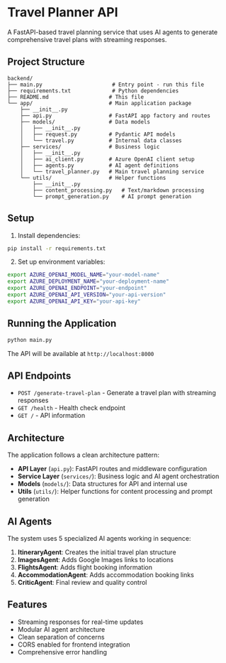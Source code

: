 # Travel Planner API

A FastAPI-based travel planning service that uses AI agents to generate comprehensive travel plans with streaming responses.

## Project Structure

```
backend/
├── main.py                      # Entry point - run this file
├── requirements.txt             # Python dependencies
├── README.md                   # This file
└── app/                        # Main application package
    ├── __init__.py
    ├── api.py                  # FastAPI app factory and routes
    ├── models/                 # Data models
    │   ├── __init__.py
    │   ├── request.py          # Pydantic API models
    │   └── travel.py           # Internal data classes
    ├── services/               # Business logic
    │   ├── __init__.py
    │   ├── ai_client.py        # Azure OpenAI client setup
    │   ├── agents.py           # AI agent definitions
    │   └── travel_planner.py   # Main travel planning service
    └── utils/                  # Helper functions
        ├── __init__.py
        ├── content_processing.py   # Text/markdown processing
        └── prompt_generation.py    # AI prompt generation
```

## Setup

1. Install dependencies:
```bash
pip install -r requirements.txt
```

2. Set up environment variables:
```bash
export AZURE_OPENAI_MODEL_NAME="your-model-name"
export AZURE_DEPLOYMENT_NAME="your-deployment-name"
export AZURE_OPENAI_ENDPOINT="your-endpoint"
export AZURE_OPENAI_API_VERSION="your-api-version"
export AZURE_OPENAI_API_KEY="your-api-key"
```

## Running the Application

```bash
python main.py
```

The API will be available at `http://localhost:8000`

## API Endpoints

- `POST /generate-travel-plan` - Generate a travel plan with streaming responses
- `GET /health` - Health check endpoint
- `GET /` - API information

## Architecture

The application follows a clean architecture pattern:

- **API Layer** (`api.py`): FastAPI routes and middleware configuration
- **Service Layer** (`services/`): Business logic and AI agent orchestration
- **Models** (`models/`): Data structures for API and internal use
- **Utils** (`utils/`): Helper functions for content processing and prompt generation

## AI Agents

The system uses 5 specialized AI agents working in sequence:

1. **ItineraryAgent**: Creates the initial travel plan structure
2. **ImagesAgent**: Adds Google Images links to locations
3. **FlightsAgent**: Adds flight booking information
4. **AccommodationAgent**: Adds accommodation booking links
5. **CriticAgent**: Final review and quality control

## Features

- Streaming responses for real-time updates
- Modular AI agent architecture
- Clean separation of concerns
- CORS enabled for frontend integration
- Comprehensive error handling
